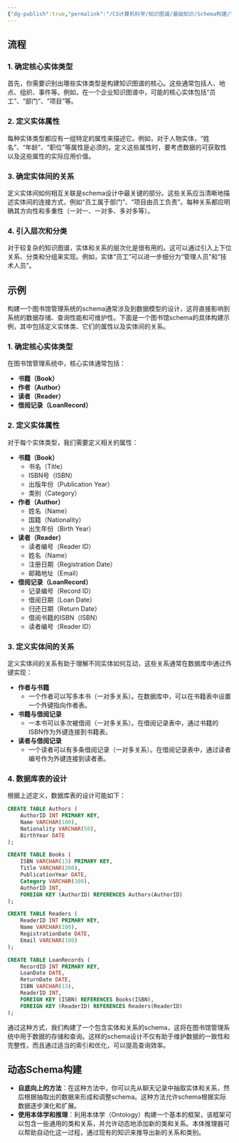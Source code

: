```yaml
---
{"dg-publish":true,"permalink":"/CS计算机科学/知识图谱/基础知识/Schema构建/","noteIcon":"","created":"2024-04-18T11:53:10.000+08:00","updated":"2024-04-24T00:28:42.505+08:00"}
---
```


## 流程
### 1. 确定核心实体类型

首先，你需要识别出哪些实体类型是构建知识图谱的核心。这些通常包括人、地点、组织、事件等。例如，在一个企业知识图谱中，可能的核心实体包括“员工”、“部门”、“项目”等。

### 2. 定义实体属性

每种实体类型都应有一组特定的属性来描述它。例如，对于人物实体，“姓名”、“年龄”、“职位”等属性是必须的。定义这些属性时，要考虑数据的可获取性以及这些属性的实际应用价值。

### 3. 确定实体间的关系

定义实体间如何相互关联是schema设计中最关键的部分。这些关系应当清晰地描述实体间的连接方式，例如“员工属于部门”、“项目由员工负责”。每种关系都应明确其方向性和多重性（一对一、一对多、多对多等）。

### 4. 引入层次和分类

对于较复杂的知识图谱，实体和关系的层次化是很有用的。这可以通过引入上下位关系、分类和分组来实现。例如，实体“员工”可以进一步细分为“管理人员”和“技术人员”。

## 示例

构建一个图书馆管理系统的schema通常涉及到数据模型的设计，这将直接影响到系统的数据存储、查询性能和可维护性。下面是一个图书馆schema的具体构建示例，其中包括定义实体类、它们的属性以及实体间的关系。

### 1. 确定核心实体类型

在图书馆管理系统中，核心实体通常包括：

- **书籍（Book）**
- **作者（Author）**
- **读者（Reader）**
- **借阅记录（LoanRecord）**

### 2. 定义实体属性

对于每个实体类型，我们需要定义相关的属性：

- **书籍（Book）**
  - 书名（Title）
  - ISBN号（ISBN）
  - 出版年份（Publication Year）
  - 类别（Category）
- **作者（Author）**
  - 姓名（Name）
  - 国籍（Nationality）
  - 出生年份（Birth Year）
- **读者（Reader）**
  - 读者编号（Reader ID）
  - 姓名（Name）
  - 注册日期（Registration Date）
  - 邮箱地址（Email）
- **借阅记录（LoanRecord）**
  - 记录编号（Record ID）
  - 借阅日期（Loan Date）
  - 归还日期（Return Date）
  - 借阅书籍的ISBN（ISBN）
  - 读者编号（Reader ID）

### 3. 定义实体间的关系

定义实体间的关系有助于理解不同实体如何互动，这些关系通常在数据库中通过外键实现：

- **作者与书籍**
  - 一个作者可以写多本书（一对多关系）。在数据库中，可以在书籍表中设置一个外键指向作者表。
- **书籍与借阅记录**
  - 一本书可以多次被借阅（一对多关系）。在借阅记录表中，通过书籍的ISBN作为外键连接到书籍表。
- **读者与借阅记录**
  - 一个读者可以有多条借阅记录（一对多关系）。在借阅记录表中，通过读者编号作为外键连接到读者表。

### 4. 数据库表的设计

根据上述定义，数据库表的设计可能如下：

```sql
CREATE TABLE Authors (
    AuthorID INT PRIMARY KEY,
    Name VARCHAR(100),
    Nationality VARCHAR(50),
    BirthYear DATE
);

CREATE TABLE Books (
    ISBN VARCHAR(13) PRIMARY KEY,
    Title VARCHAR(200),
    PublicationYear DATE,
    Category VARCHAR(100),
    AuthorID INT,
    FOREIGN KEY (AuthorID) REFERENCES Authors(AuthorID)
);

CREATE TABLE Readers (
    ReaderID INT PRIMARY KEY,
    Name VARCHAR(100),
    RegistrationDate DATE,
    Email VARCHAR(100)
);

CREATE TABLE LoanRecords (
    RecordID INT PRIMARY KEY,
    LoanDate DATE,
    ReturnDate DATE,
    ISBN VARCHAR(13),
    ReaderID INT,
    FOREIGN KEY (ISBN) REFERENCES Books(ISBN),
    FOREIGN KEY (ReaderID) REFERENCES Readers(ReaderID)
);
```

通过这种方式，我们构建了一个包含实体和关系的schema，这将在图书馆管理系统中用于数据的存储和查询。这样的schema设计不仅有助于维护数据的一致性和完整性，而且通过适当的索引和优化，可以提高查询效率。

## 动态Schema构建

- **自底向上的方法**：在这种方法中，你可以先从聊天记录中抽取实体和关系，然后根据抽取出的数据来形成和调整schema。这种方法允许schema根据实际数据逐步演化和扩展。
- **使用本体学和推理**：利用本体学（Ontology）构建一个基本的框架，该框架可以包含一些通用的类和关系，并允许动态地添加新的类和关系。本体推理器可以帮助自动化这一过程，通过现有的知识来推导出新的关系和类别。